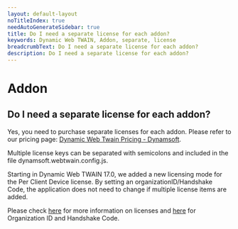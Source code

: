 ```yaml
---
layout: default-layout
noTitleIndex: true
needAutoGenerateSidebar: true
title: Do I need a separate license for each addon?
keywords: Dynamic Web TWAIN, Addon, separate, license
breadcrumbText: Do I need a separate license for each addon?
description: Do I need a separate license for each addon?
---
```


# Addon

## Do I need a separate license for each addon?

Yes, you need to purchase separate licenses for each addon. Please refer to our pricing page: <a href="https://www.dynamsoft.com/store/dynamic-web-twain/" target="_blank">Dynamic Web Twain Pricing - Dynamsoft</a>.

Multiple license keys can be separated with semicolons and included in the file dynamsoft.webtwain.config.js.

Starting in Dynamic Web TWAIN 17.0, we added a new licensing mode for the Per Client Device license. By setting an organizationID/Handshake Code, the application does not need to change if multiple license items are added.

Please check <a href="https://www.dynamsoft.com/web-twain/docs/about/license.html" target="_blank">here</a> for more information on licenses and <a href="https://www.dynamsoft.com/license-server/docs/about/terms.html?ver=latest#organization-id" target="_blank">here</a> for Organization ID and Handshake Code.
